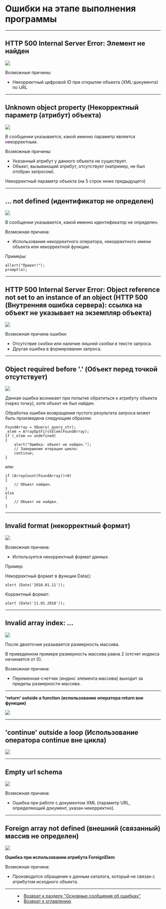 # Ошибки на этапе выполнения программы
***

## HTTP 500 Internal Server Error: Элемент не найден

 
![](err02.png)

Возможные причины:
* Некорректный цифровой ID при открытии объекта (XML-документа) по URL


---

## Unknown object property (Некорректный параметр (атрибут) объекта)

 
![](err03.png)

В сообщении указывается, какой именно параметр является некорректным.

Возможные причины:
* Указанный атрибут у данного объекта не существует.
* Объект, вызывающий атрибут, отсутствует (например, не был отобран запросом).

Некорректный параметр объекта (на 5 строк ниже предыдущего)
 

--- 

## … not defined (идентификатор не определен)

 
![](err04.png)

В сообщении указывается, какой именно идентификатор не определен.

Возможная причина:
* Использование некорректного оператора, некорректного имени объекта или некорректной функции. 

Примеры:

    allert("Привет!");
    prompt(a);


---

## HTTP 500 Internal Server Error: Object reference not set to an instance of an object (HTTP 500 (Внутренняя ошибка сервера): ссылка на объект не указывает на экземпляр объекта)

 
![](err05.png)

Возможная причина ошибки:
* Отсутствие скобки или наличие лишней скобки в тексте запроса.
* Другая ошибка в формировании запроса.


---

## Object required before '.' (Объект перед точкой отсутствует)

 
![](err06.png)

Данная ошибка возникает при попытке обратиться к атрибуту объекта (через точку), хотя объект не был найден.

Обработка ошибки возвращения пустого результата запроса может быть произведена следующим образом:

    FoundArray = XQuery(_query_str);
    _elem = ArrayOptFirstElem(FoundArray);
    if (_elem == undefined)
    {
    	alert("Ошибка: объект не найден.");
    	// Завершение итерации цикла:
    	continue;
    }

или:

    if (ArrayCount(FoundArray))>0)
    {
    	// Объект найден.
    }
    else 
    {
    	// Объект не найден.
    }

---

## Invalid format (некорректный формат)

 
![](err07.png)

Возможная причина:
- Используется некорректный формат данных.

Пример:

Некорректный формат в функции Data():

    alert (Date('2018.01.11'));

Корректный формат:

    alert (Date('11.01.2018'));



---

## Invalid array index: …

 
![](err08.png)

После двоеточия указывается размерность массива.

В приведенном примере размерность массива равна 2 (отсчет индекса начинается от 0).

Возможная причина:
* Переменная-счетчик (индекс элемента массива) выходит за пределы размерности массива.


---

**'return' outside a function (использование оператора return вне функции)**

 
![](err09.png)


---

## 'continue' outside a loop (Использование оператора continue вне цикла)

 
![](err10.png)


---

## Empty url schema 

 
![](err11.png)

Возможная причина:
* Ошибка при работе с документом XML (параметр URL, определяющий документ, указан некорректно).


---

## Foreign array not defined (внешний (связанный) массив не определен)

 
![](err12.png)

**Ошибка при использовании атрибута ForeignElem**

Возможная причина:
* Производится обращение к данным каталога, который не связан с атрибутом исходного объекта.


***

<dd><li> <a href="pril_errors.md"> Возврат к разделу "Основные сообщения об ошибках"</a></dd>

<dd><li> <a href="README.md"> Возврат к оглавлению</a></dd>
